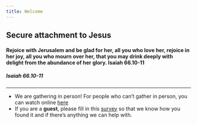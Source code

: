 ```yaml
---
title: Welcome
---
```


## Secure attachment to Jesus


#### Rejoice with Jerusalem and be glad for her, all you who love her, rejoice in her joy, all you who mourn over her, that you may drink deeply with delight from the abundance of her glory. Isaiah 66.10-11
##### Isaiah 66.10-11


---
- We are gathering in person! For people who can’t gather in person, you can watch online [here](https://stgeorgeshurstville.org.au/sunday-english-online)
- If you are a **guest**, please fill in this [survey](https://tinyurl.com/SGHACsurvey) so that we know how you found it and if there’s anything we can help with.
